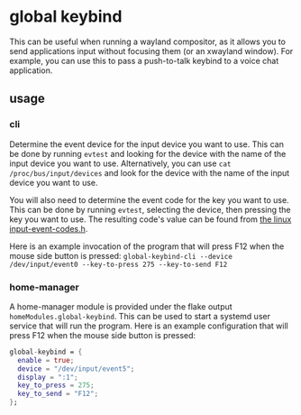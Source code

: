 # global keybind

This can be useful when running a wayland compositor, as it allows you to send applications input without focusing them (or an xwayland window).
For example, you can use this to pass a push-to-talk keybind to a voice chat application.

## usage

### cli

Determine the event device for the input device you want to use.
This can be done by running `evtest` and looking for the device with the name of the input device you want to use.
Alternatively, you can use `cat /proc/bus/input/devices` and look for the device with the name of the input device you want to use.

You will also need to determine the event code for the key you want to use.
This can be done by running `evtest`, selecting the device, then pressing the key you want to use.
The resulting code's value can be found from [the linux input-event-codes.h](https://github.com/torvalds/linux/blob/master/include/uapi/linux/input-event-codes.h).

Here is an example invocation of the program that will press F12 when the mouse side button is pressed: `global-keybind-cli --device /dev/input/event0 --key-to-press 275 --key-to-send F12`


### home-manager

A home-manager module is provided under the flake output `homeModules.global-keybind`.
This can be used to start a systemd user service that will run the program.
Here is an example configuration that will press F12 when the mouse side button is pressed:

```nix
global-keybind = {
  enable = true;
  device = "/dev/input/event5";
  display = ":1";
  key_to_press = 275;
  key_to_send = "F12";
};
```
